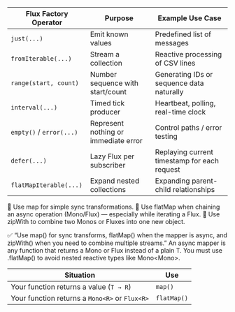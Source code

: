 | Flux Factory Operator    | Purpose                              | Example Use Case                             |
| ------------------------ | ------------------------------------ | -------------------------------------------- |
| `just(...)`              | Emit known values                    | Predefined list of messages                  |
| `fromIterable(...)`      | Stream a collection                  | Reactive processing of CSV lines             |
| `range(start, count)`    | Number sequence with start/count     | Generating IDs or sequence data naturally    |
| `interval(...)`          | Timed tick producer                  | Heartbeat, polling, real-time clock          |
| `empty()` / `error(...)` | Represent nothing or immediate error | Control paths / error testing                |
| `defer(...)`             | Lazy Flux per subscriber             | Replaying current timestamp for each request |
| `flatMapIterable(...)`   | Expand nested collections            | Expanding parent-child relationships         |


🧠 Use map for simple sync transformations.
🧠 Use flatMap when chaining an async operation (Mono/Flux) — especially while iterating a Flux.
🧠 Use zipWith to combine two Monos or Fluxes into one new object.

✅ “Use map() for sync transforms, flatMap() when the mapper is async, and zipWith() when you need to combine multiple streams.”
An async mapper is any function that returns a Mono<T> or Flux<T> instead of a plain T. 
You must use .flatMap() to avoid nested reactive types like Mono<Mono<T>>.


| Situation                                      | Use         |
| ---------------------------------------------- | ----------- |
| Your function returns a value (`T → R`)        | `map()`     |
| Your function returns a `Mono<R>` or `Flux<R>` | `flatMap()` |

